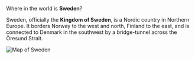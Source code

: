 Where in the world is **Sweden**?
<!--question-->
Sweden, officially the **Kingdom of Sweden**, is a Nordic country in Northern Europe. It borders Norway to the west and north, Finland to the east, and is connected to Denmark in the southwest by a bridge-tunnel across the Öresund Strait.

![Map of Sweden](images/EU-Sweden_(orthographic_projection).svg)